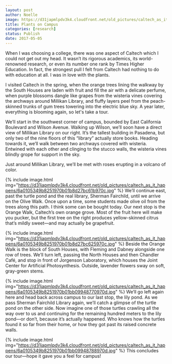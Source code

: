 ```yaml
---
layout: post
author: Noelle
image: https://d31japmlpdv3k4.cloudfront.net/old_pictures/caltech_as_it_happens/6a0105349b8251970b01b8d27bc609970c.jpg
title: Plants on Campus
categories: [research]
status: Publish
date: 2017-05-05
---
```


When I was choosing a college, there was one aspect of Caltech which I could not get out my head. It wasn’t its rigorous academics, its world-renowned research, or even its number one rank by Times Higher Education. In fact, the strongest pull I felt from Caltech had nothing to do with education at all. I was in love with the plants.

I visited Caltech in the spring, when the orange trees lining the walkway by the South Houses are laden with fruit and fill the air with a delicate perfume, when purple blossoms dangle like grapes from the wisteria vines covering the archways around Millikan Library, and fluffy layers peel from the peach-skinned trunks of gum trees towering into the electric blue sky. A year later, everything is blooming again, so let's take a tour.

We’ll start in the southwest corner of campus, bounded by East California Boulevard and Wilson Avenue. Walking up Wilson, we’ll soon have a direct view of Millikan Library on our right. It’s the tallest building in Pasadena, but only two of the nine floors of this “library” actually store books. Heading towards it, we’ll walk between two archways covered with wisteria. Entwined with each other and clinging to the stucco walls, the wisteria vines blindly grope for support in the sky.

Just around Millikan Library, we’ll be met with roses erupting in a volcano of color.


{% include image.html img="https://d31japmlpdv3k4.cloudfront.net/old_pictures/caltech_as_it_happens/6a0105349b8251970b01b8d27bc61b970c.jpg" %}
We’ll continue east, past the turtle pond and the real library, Sherman Fairchild, until we arrive on the Olive Walk. Once upon a time, some students made olive oil from the trees along this path. I think some can be bought today. Our next stop is the Orange Walk, Caltech’s own orange grove. Most of the fruit here will make you pucker, but the first tree on the right produces yellow-skinned citrus that’s mildly sweet—and may actually be grapefruit.


{% include image.html img="https://d31japmlpdv3k4.cloudfront.net/old_pictures/caltech_as_it_happens/6a0105349b8251970b01b8d27bc625970c.jpg" %}
Beside the Orange Walk is the block of South Houses, with Fleming and Dabney alongside one row of trees. We’ll turn left, passing the North Houses and then Chandler Café, and stop in front of Jorgenson Laboratory, which houses the Joint Center for Artificial Photosynthesis. Outside, lavender flowers sway on soft, gray-green stems.


{% include image.html img="https://d31japmlpdv3k4.cloudfront.net/old_pictures/caltech_as_it_happens/6a0105349b8251970b01bb09948770970d.jpg" %}
We’ll go left again here and head back across campus to our last stop, the lily pond. As we pass Sherman Fairchild Library again, we’ll catch a glimpse of the turtle pond on the other side. Now imagine one of those turtles crawling all the way over to us and continuing for the remaining hundred meters to the lily pond—or don’t, because it’s actually happened. Who knows how the turtles found it so far from their home, or how they got past its raised concrete walls.


{% include image.html img="https://d31japmlpdv3k4.cloudfront.net/old_pictures/caltech_as_it_happens/6a0105349b8251970b01bb09948788970d.jpg" %}
This concludes our tour—hope it gave you a feel for campus!
